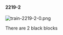 #### 2219-2
![train-2219-2-0.png](https://github.com/lil-lab/nlvr/raw/master/nlvr/train/images/21/train-2219-2-0.png "train-2219-2-0.png")

There are 2 black blocks